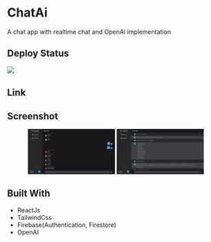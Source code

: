 # ChatAi

A chat app with realtime chat and OpenAi implementation

## Deploy Status

<img src="https://therealsujitk-vercel-badge.vercel.app/?app=anotherchat&style=for-the-badge" />

## Link



## Screenshot

<p align="center">
  <img src="ss/1.png" width="40%" > <img src="ss/2.png" width="40%">
</p>

## Built With

- ReactJs
- TailwindCss
- Firebase(Authentication, Firestore)
- OpenAI

